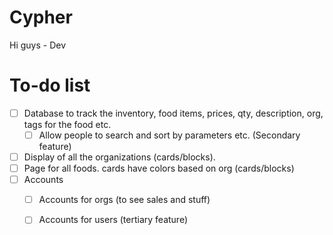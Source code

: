 # Cypher
Hi guys - Dev


# To-do list
- [ ] Database to track the inventory, food items, prices, qty, description, org, tags for the food etc.
  - [ ] Allow people to search and sort by parameters etc. (Secondary feature)
- [ ] Display of all the organizations (cards/blocks). 
- [ ] Page for all foods. cards have colors based on org (cards/blocks)
- [ ] Accounts
  - [ ] Accounts for orgs (to see sales and stuff)
  - [ ] Accounts for users (tertiary feature)


